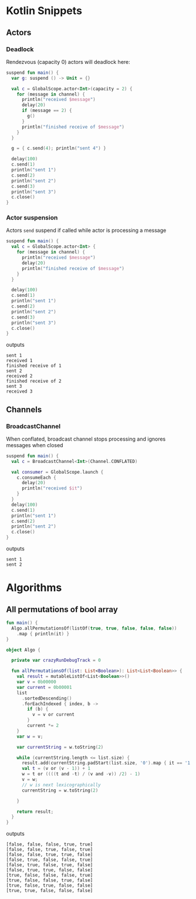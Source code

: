 # Kotlin Snippets

## Actors
### Deadlock
Rendezvous (capacity 0) actors will deadlock here:
```kotlin
suspend fun main() {
  var g: suspend () -> Unit = {}

  val c = GlobalScope.actor<Int>(capacity = 2) {
    for (message in channel) {
      println("received $message")
      delay(20)
      if (message == 2) {
        g()
      }
      println("finished receive of $message")
    }
  }

  g = { c.send(4); println("sent 4") }

  delay(100)
  c.send(1)
  println("sent 1")
  c.send(2)
  println("sent 2")
  c.send(3)
  println("sent 3")
  c.close()
}
```

### Actor suspension
Actors `send` suspend if called while actor is processing a message
```kotlin
suspend fun main() {
  val c = GlobalScope.actor<Int> {
    for (message in channel) {
      println("received $message")
      delay(20)
      println("finished receive of $message")
    }
  }

  delay(100)
  c.send(1)
  println("sent 1")
  c.send(2)
  println("sent 2")
  c.send(3)
  println("sent 3")
  c.close()
}
```
outputs
```
sent 1
received 1
finished receive of 1
sent 2
received 2
finished receive of 2
sent 3
received 3
```

## Channels
### BroadcastChannel
When conflated, broadcast channel stops processing and ignores messages when closed
```kotlin
suspend fun main() {
  val c = BroadcastChannel<Int>(Channel.CONFLATED)

  val consumer = GlobalScope.launch {
    c.consumeEach {
      delay(20)
      println("received $it")
    }
  }
  delay(100)
  c.send(1)
  println("sent 1")
  c.send(2)
  println("sent 2")
  c.close()
}
```
outputs
``` 
sent 1
sent 2
```


# Algorithms
## All permutations of bool array
```kotlin
fun main() {
  Algo.allPermutationsOf(listOf(true, true, false, false, false))
    .map { println(it) }
}

object Algo {

  private var crazyRunDebugTrack = 0

  fun allPermutationsOf(list: List<Boolean>): List<List<Boolean>> {
    val result = mutableListOf<List<Boolean>>()
    var v = 0b00000
    var current = 0b00001
    list
      .sortedDescending()
      .forEachIndexed { index, b ->
        if (b) {
          v = v or current
        }
        current *= 2
    }
    var w = v;

    var currentString = w.toString(2)

    while (currentString.length <= list.size) {
      result.add(currentString.padStart(list.size, '0').map { it == '1' })
      val t = (v or (v - 1)) + 1
      w = t or ((((t and -t) / (v and -v)) /2) - 1)
      v = w;
      // w is next lexicographically
      currentString = w.toString(2)

    }

    return result;
  }
}
```

outputs
```
[false, false, false, true, true]
[false, false, true, false, true]
[false, false, true, true, false]
[false, true, false, false, true]
[false, true, false, true, false]
[false, true, true, false, false]
[true, false, false, false, true]
[true, false, false, true, false]
[true, false, true, false, false]
[true, true, false, false, false]
```
